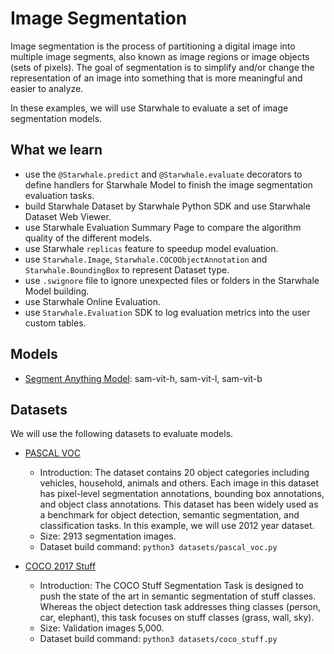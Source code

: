 Image Segmentation
======

Image segmentation is the process of partitioning a digital image into multiple image segments, also known as image regions or image objects (sets of pixels). The goal of segmentation is to simplify and/or change the representation of an image into something that is more meaningful and easier to analyze.

In these examples, we will use Starwhale to evaluate a set of image segmentation models.

What we learn
------

- use the `@Starwhale.predict` and `@Starwhale.evaluate` decorators to define handlers for Starwhale Model to finish the image segmentation evaluation tasks.
- build Starwhale Dataset by Starwhale Python SDK and use Starwhale Dataset Web Viewer.
- use Starwhale Evaluation Summary Page to compare the algorithm quality of the different models.
- use Starwhale `replicas` feature to speedup model evaluation.
- use `Starwhale.Image`, `Starwhale.COCOObjectAnnotation` and `Starwhale.BoundingBox` to represent Dataset type.
- use `.swignore` file to ignore unexpected files or folders in the Starwhale Model building.
- use Starwhale Online Evaluation.
- use `Starwhale.Evaluation` SDK to log evaluation metrics into the user custom tables.

Models
------

- [Segment Anything Model](https://segment-anything.com/): sam-vit-h, sam-vit-l, sam-vit-b

Datasets
------

We will use the following datasets to evaluate models.

- [PASCAL VOC](http://host.robots.ox.ac.uk/pascal/VOC/)

  - Introduction: The dataset contains 20 object categories including vehicles, household, animals and others. Each image in this dataset has pixel-level segmentation annotations, bounding box annotations, and object class annotations. This dataset has been widely used as a benchmark for object detection, semantic segmentation, and classification tasks. In this example, we will use 2012 year dataset.
  - Size: 2913 segmentation images.
  - Dataset build command: `python3 datasets/pascal_voc.py`

- [COCO 2017 Stuff](https://cocodataset.org/#stuff-2017)

  - Introduction: The COCO Stuff Segmentation Task is designed to push the state of the art in semantic segmentation of stuff classes. Whereas the object detection task addresses thing classes (person, car, elephant), this task focuses on stuff classes (grass, wall, sky).
  - Size: Validation images 5,000.
  - Dataset build command: `python3 datasets/coco_stuff.py`
